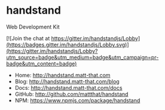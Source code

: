 # handstand

Web Development Kit

[![Join the chat at https://gitter.im/handstandjs/Lobby](https://badges.gitter.im/handstandjs/Lobby.svg)](https://gitter.im/handstandjs/Lobby?utm_source=badge&utm_medium=badge&utm_campaign=pr-badge&utm_content=badge)

- Home: http://handstand.matt-that.com
- Blog: http://handstand.matt-that.com/blog
- Docs: http://handstand.matt-that.com/docs
- GitHub: http://github.com/mattthat/handstand
- NPM: https://www.npmjs.com/package/handstand

